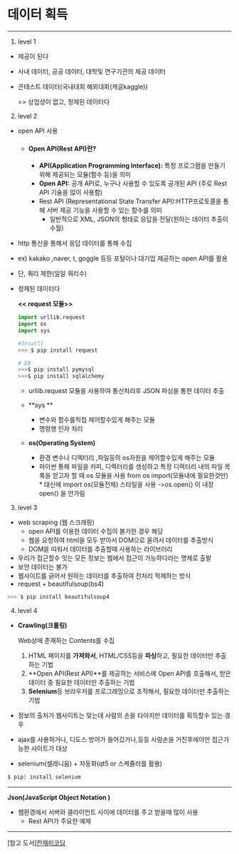 

# 데이터 획득

<hr>

1. level 1 

- 제공이 된다

- 사내 데이터, 공공 데이터, 대학및 연구기관의 제공 데이터

- 콘테스트 데이터(국내대회 해외대회(캐글kaggle)) 

  => 상업성이 없고, 정제된 데이터다    

  

2. level 2

- open API 사용

  - #### Open API(Rest API)란?

    - **API(Application Programming Interface):**
      특정 프로그램을 만들기 위해 제공되는 모듈(함수 등)을 의미
    - **Open API:** 공개 API로, 누구나 사용할 수 있도록 공개된 API (주로 Rest API 기술을 많이 사용함)
    - Rest API (Representational State Transfer API):HTTP프로토콜을 통해 서버 제공 기능을 사용할 수 있는 함수를 의미
      - 일반적으로 XML, JSON의 형태로 응답을 전달(원하는 데이터 추출이 수월)

- http 통신을 통해서 응답 데이터를 통해 수집

- ex) kakako ,naver, t, goggle 등등 포털이나 대기업 제공하는 open  API를 활용

- 단, 쿼리 제한(일일 쿼리수)

- 정제된 데이터다

  **<<  request 모듈>>**

  ```python
  import urllib.request
  import os
  import sys
  
  #Insatll
  >>> $ pip install request
  
  # DB
  >>>$ pip install pymysql  
  >>>$ pip install sqlalchemy
  ```

  - urllib.request 모듈을 사용하여 통신처리후 JSON 파싱을 통한 데이터 추출

  - **sys **
      - 변수와 함수를직접 제어할수있게 해주는 모듈 
      - 명령행 인자 처리
  - **os(Operating System)**
      - 환경 변수나 디렉터리 ,파일등의 os자원을 제어할수있게 해주는 모듈 
      - 파이썬 통해 파일을 카피, 디렉터리를 생성하고 특정 디렉터리 내의 파일 목록을 얻고자 할 때 os 모듈을 사용
        from os import(모듈내에 필요한것만) * 대신에 import os(모듈전체) 스타일을 사용 ->os.open() 이 내장 open() 을 안가림

  

3. level 3

- web scraping (웹 스크래핑)
  - open API를 이용한 데이터 수집이 불가한 경우 해당
  * 웹을 요청하여 html을 모두 받아서 DOM으로 올려서 데이터를 추출방식
  * DOM을 띠워서 데이터를 추출할때 사용하는 라이브러리
- 우리가 접근할수 잇는 모든 정보는 웹에서 접근이 가능하다라는 명제로 출발
- 보안 데이터는 불가
- 웹사이트를 긁어서 원하는 데이터를 추출하여 전처리 적제하는 방식
- request + beautifulsoup(bs4)

```python
>>> $ pip install beautifulsoup4
```



4. level 4

- **Crawling(크롤링)**

  Web상에 존재하는 Contents를 수집

  1. HTML 페이지를 **가져와서**, HTML/CSS등을 **파싱**하고, 필요한 데이터만 추출하는 기법
  2. **Open API(Rest API)**를 제공하는 서비스에 Open API를 호출해서, 받은 데이터 중 필요한 데이터만 추출하는 기법
  3. **Selenium**등 브라우저를 프로그래밍으로 조작해서, 필요한 데이터만 추출하는 기법

- 정보의 출처가 웹사이트는 맞는데 사람의 손을 타야지만 데이터를 획득할수 있는 경우

- ajax를 사용하거나, 디도스 방어가 들어갔거나,등등 사람손을 거친후에야만
  접근가능한 사이트가 대상
  
- selenium(셀레니움) + 자동화(qt5 or 스케쥴러를 활용)

```python
$ pip| install selenium
```



---

**Json(JavaScript Object Notation )**

- 웹환경에서 서버와 클라이언트 사이에 데이터를 주고 받을때 많이 사용
  - Rest API가 주요한 예제

---

[참고 도서]<a href='https://www.fun-coding.org/crawl_basic2.html'>잔재미코딩</a>

